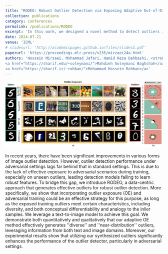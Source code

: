 ```yaml
---
title: "RODEO: Robust Outlier Detection via Exposing Adaptive Out-of-Distribution Samples"
collection: publications
category: conferences
permalink: /publications/RODEO
excerpt: 'In this work, we designed a novel method to detect outliers in adversarial settings. We were able to achieve state-of-the-art results on various tasks of outlier detection by generating adaptive outliers and expose them while training the anomaly detector adversarially.'
date: 2024-07-21
venue: 'ICML'
# slidesurl: 'http://academicpages.github.io/files/slides1.pdf'
paperurl: 'https://proceedings.mlr.press/v235/mirzaei24a.html'
authors: 'Hossein Mirzaei, Mohammad Jafari, Hamid Reza Dehbashi, <strong>Ali Ansari</strong>, Sepehr Ghobadi, Masoud Hadi, Arshia Soltani Moakhar, Mohammad Azizmalayeri,
<a href="https://sharif.edu/~soleymani/">Mahdieh Soleymani Baghshah</a>,
<a href="https://sharif.ir/~rohban/">Mohammad Hossein Rohban</a>'
---
```


![Main figure of the paper](../images/rodeo_figure.png)

In recent years, there have been significant improvements in various forms of image outlier detection. However, outlier detection performance under adversarial settings lags far behind that in standard settings. This is due to the lack of effective exposure to adversarial scenarios during training, especially on unseen outliers, leading detection models failing to learn robust features. To bridge this gap, we introduce RODEO, a data-centric approach that generates effective outliers for robust outlier detection. More specifically, we show that incorporating outlier exposure (OE) and adversarial training could be an effective strategy for this purpose, as long as the exposed training outliers meet certain characteristics, including diversity, and both conceptual differentiability and analogy to the inlier samples. We leverage a text-to-image model to achieve this goal. We demonstrate both quantitatively and qualitatively that our adaptive OE method effectively generates ''diverse'' and ''near-distribution'' outliers, leveraging information from both text and image domains. Moreover, our experimental results show that utilizing our synthesized outliers significantly enhances the performance of the outlier detector, particularly in adversarial settings.